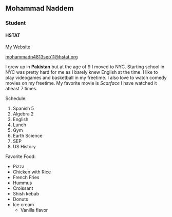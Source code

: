## Mohammad Naddem 

### Student

#### HSTAT

[My Website](https://sites.google.com/a/hstat.org/mohammadn4813sep11/)

mohammadn4813sep11@hstat.org


I grew up in **Pakistan** but at the age of 9 I moved to NYC. Starting school in NYC was pretty hard for me as I barely knew English at the time. I like to play videogames and basketball in my freetime.  I also love to watch comedy movies on my freetime.
My favorite movie is _Scarface_ I have watched it atleast 7 times. 

Schedule:

1. Spanish 5
2. Algebra 2 
3. English 
4. Lunch 
5. Gym 
6. Earth Science 
7. SEP
8. US History 

Favorite Food:
* Pizza
* Chicken with Rice
* French Fries
* Hummus
* Croissant
* Shish kebab
* Donuts
* Ice cream
    * Vanilla flavor


